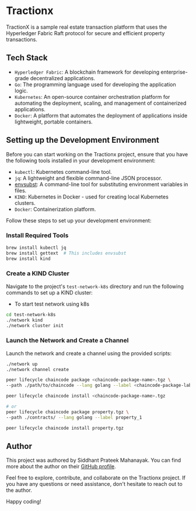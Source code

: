 # Tractionx

TractionX is a sample real estate transaction platform that uses the Hyperledger Fabric Raft protocol for secure and efficient property transactions.


## Tech Stack

- `Hyperledger Fabric`: A blockchain framework for developing enterprise-grade decentralized applications.
- `Go`: The programming language used for developing the application logic.
- `Kubernetes`: An open-source container orchestration platform for automating the deployment, scaling, and management of containerized applications.
- `Docker`: A platform that automates the deployment of applications inside lightweight, portable containers.

## Setting up the Development Environment

Before you can start working on the Tractionx project, ensure that you have the following tools installed in your development environment:

- `kubectl`: Kubernetes command-line tool.
- `jq`: A lightweight and flexible command-line JSON processor.
- [envsubst](https://www.gnu.org/software/gettext/manual/html_node/envsubst-Invocation.html): A command-line tool for substituting environment variables in files.
- `KIND`: Kubernetes in Docker - used for creating local Kubernetes clusters.
- `Docker`: Containerization platform.

Follow these steps to set up your development environment:

### Install Required Tools

```bash
brew install kubectl jq
brew install gettext  # This includes envsubst
brew install kind
```

### Create a KIND Cluster

Navigate to the project's `test-network-k8s` directory and run the following commands to set up a KIND cluster:
- To start test network using k8s

```bash
cd test-network-k8s
./network kind
./network cluster init
```

### Launch the Network and Create a Channel

Launch the network and create a channel using the provided scripts:

```bash
./network up
./network channel create
```

```bash
peer lifecycle chaincode package <chaincode-package-name>.tgz \
--path ./path/to/chaincode --lang golang --label <chaincode-package-label>

peer lifecycle chaincode install <chaincode-package-name>.tgz

# or
peer lifecycle chaincode package property.tgz \ 
--path ./contracts/ --lang golang --label property_1

peer lifecycle chaincode install property.tgz
```

## Author

This project was authored by Siddhant Prateek Mahanayak. You can find more about the author on their [GitHub profile](github.com/siddhantprateek).

Feel free to explore, contribute, and collaborate on the Tractionx project. If you have any questions or need assistance, don't hesitate to reach out to the author.

Happy coding!